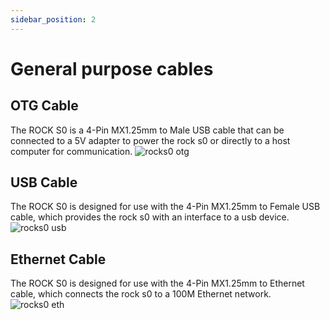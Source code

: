 ```yaml
---
sidebar_position: 2
---
```


# General purpose cables

## OTG Cable

The ROCK S0 is a 4-Pin MX1.25mm to Male USB cable that can be connected to a 5V adapter to power the rock s0 or directly to a host computer for communication.
![rocks0 otg ](/img/rockpi/s0/rocks0-otg-wire.webp)

## USB Cable

The ROCK S0 is designed for use with the 4-Pin MX1.25mm to Female USB cable, which provides the rock s0 with an interface to a usb device.
![rocks0 usb ](/img/rockpi/s0/rocks0-usb-wire.webp)

## Ethernet Cable

The ROCK S0 is designed for use with the 4-Pin MX1.25mm to Ethernet cable, which connects the rock s0 to a 100M Ethernet network.
![rocks0 eth ](/img/rockpi/s0/rocks0-eth-wire.webp)
